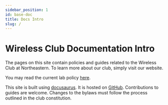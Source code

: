```yaml
---
sidebar_position: 1
id: base-doc
title: Docs Intro
slug: /
---
```


# Wireless Club Documentation Intro

The pages on this site contain policies and guides related to the Wireless Club
at Northeastern. To learn more about our club, simply visit our website.

<!-- If you're here to read our [bylaws], [lab guides](./lab), or [ham equipment] -->
<!-- guides, *you're in the right place!* -->

You may read the current lab policy [here](./lab).

This site is built using [docusaurus](https://docusaurus.io/). It is hosted on
[GitHub](https://github.com/nu-wireless/docs). Contributions to guides are
welcome. Changes to the bylaws must follow the process outlined in the club
constitution.
